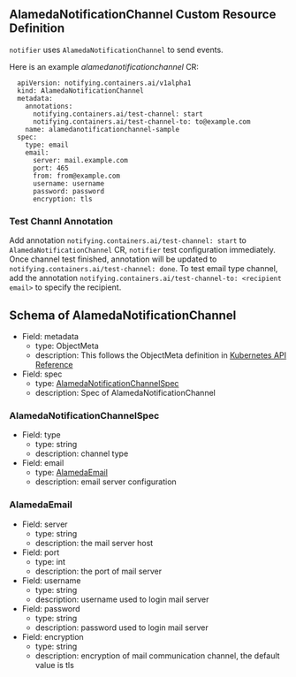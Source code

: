 ## AlamedaNotificationChannel Custom Resource Definition

`notifier` uses `AlamedaNotificationChannel` to send events.

Here is an example _alamedanotificationchannel_ CR:

```
  apiVersion: notifying.containers.ai/v1alpha1
  kind: AlamedaNotificationChannel
  metadata:
    annotations:
      notifying.containers.ai/test-channel: start
      notifying.containers.ai/test-channel-to: to@example.com
    name: alamedanotificationchannel-sample
  spec:
    type: email
    email:
      server: mail.example.com
      port: 465
      from: from@example.com
      username: username
      password: password
      encryption: tls
```

### Test Channl Annotation

  Add annotation `notifying.containers.ai/test-channel: start` to `AlamedaNotificationChannel` CR,
  `notifier` test configuration immediately. Once channel test finished, annotation will be updated
  to `notifying.containers.ai/test-channel: done`.
  To test email type channel, add the annotation `notifying.containers.ai/test-channel-to: <recipient email>`
  to specify the recipient.

## Schema of AlamedaNotificationChannel

- Field: metadata
  - type: ObjectMeta
  - description: This follows the ObjectMeta definition in [Kubernetes API Reference](https://kubernetes.io/docs/reference/#api-reference)
- Field: spec
  - type: [AlamedaNotificationChannelSpec](#alamedanotificationchannelspec)
  - description: Spec of AlamedaNotificationChannel

### AlamedaNotificationChannelSpec

- Field: type
  - type: string
  - description: channel type
- Field: email
  - type: [AlamedaEmail](#alamedaemail)
  - description: email server configuration

### AlamedaEmail

- Field: server
  - type: string
  - description: the mail server host
- Field: port
  - type: int
  - description: the port of mail server
- Field: username
  - type: string
  - description: username used to login mail server
- Field: password
  - type: string
  - description: password used to login mail server
- Field: encryption
  - type: string
  - description: encryption of mail communication channel, the default value is tls

